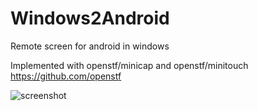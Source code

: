 # Windows2Android
Remote screen for android in windows

Implemented with openstf/minicap and openstf/minitouch
https://github.com/openstf

![screenshot](https://github.com/ghqian/garage/blob/master/w2a_sc.png?raw=true "screenshot")
